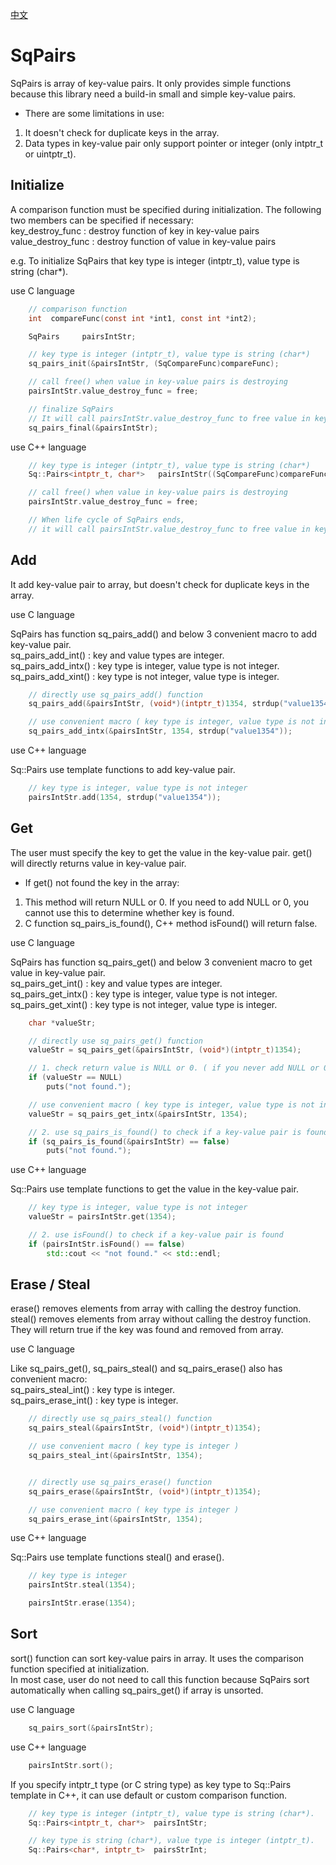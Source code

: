 [中文](SqPairs.cn.md)

# SqPairs

SqPairs is array of key-value pairs. It only provides simple functions because this library need a build-in small and simple key-value pairs.

* There are some limitations in use:
1. It doesn't check for duplicate keys in the array.
2. Data types in key-value pair only support pointer or integer (only intptr_t or uintptr_t).

## Initialize

A comparison function must be specified during initialization. The following two members can be specified if necessary:  
key_destroy_func   : destroy function of key in key-value pairs  
value_destroy_func : destroy function of value in key-value pairs  
  
e.g. To initialize SqPairs that key type is integer (intptr_t), value type is string (char*).
  
use C language

```c
	// comparison function
	int  compareFunc(const int *int1, const int *int2);

	SqPairs     pairsIntStr;

	// key type is integer (intptr_t), value type is string (char*)
	sq_pairs_init(&pairsIntStr, (SqCompareFunc)compareFunc);

	// call free() when value in key-value pairs is destroying
	pairsIntStr.value_destroy_func = free;

	// finalize SqPairs
	// It will call pairsIntStr.value_destroy_func to free value in key-value pairs.
	sq_pairs_final(&pairsIntStr);
```

use C++ language

```c++
	// key type is integer (intptr_t), value type is string (char*)
	Sq::Pairs<intptr_t, char*>   pairsIntStr((SqCompareFunc)compareFunc);

	// call free() when value in key-value pairs is destroying
	pairsIntStr.value_destroy_func = free;

	// When life cycle of SqPairs ends,
	// it will call pairsIntStr.value_destroy_func to free value in key-value pairs.
```

## Add

It add key-value pair to array, but doesn't check for duplicate keys in the array.  
  
use C language  
  
SqPairs has function sq_pairs_add() and below 3 convenient macro to add key-value pair.  
sq_pairs_add_int()  : key and value types are integer.  
sq_pairs_add_intx() : key type is integer, value type is not integer.  
sq_pairs_add_xint() : key type is not integer, value type is integer.  

```c
	// directly use sq_pairs_add() function
	sq_pairs_add(&pairsIntStr, (void*)(intptr_t)1354, strdup("value1354"));

	// use convenient macro ( key type is integer, value type is not integer )
	sq_pairs_add_intx(&pairsIntStr, 1354, strdup("value1354"));
```

use C++ language  
  
Sq::Pairs use template functions to add key-value pair.

```c++
	// key type is integer, value type is not integer
	pairsIntStr.add(1354, strdup("value1354"));
```

## Get

The user must specify the key to get the value in the key-value pair. get() will directly returns value in key-value pair.

* If get() not found the key in the array:
1. This method will return NULL or 0. If you need to add NULL or 0, you cannot use this to determine whether key is found.
2. C function sq_pairs_is_found(), C++ method isFound() will return false.

use C language  
  
SqPairs has function sq_pairs_get() and below 3 convenient macro to get value in key-value pair.  
sq_pairs_get_int()  : key and value types are integer.  
sq_pairs_get_intx() : key type is integer, value type is not integer.  
sq_pairs_get_xint() : key type is not integer, value type is integer.  

```c
	char *valueStr;

	// directly use sq_pairs_get() function
	valueStr = sq_pairs_get(&pairsIntStr, (void*)(intptr_t)1354);

	// 1. check return value is NULL or 0. ( if you never add NULL or 0 )
	if (valueStr == NULL)
		puts("not found.");

	// use convenient macro ( key type is integer, value type is not integer )
	valueStr = sq_pairs_get_intx(&pairsIntStr, 1354);

	// 2. use sq_pairs_is_found() to check if a key-value pair is found
	if (sq_pairs_is_found(&pairsIntStr) == false)
		puts("not found.");
```

use C++ language  
  
Sq::Pairs use template functions to get the value in the key-value pair.

```c++
	// key type is integer, value type is not integer
	valueStr = pairsIntStr.get(1354);

	// 2. use isFound() to check if a key-value pair is found
	if (pairsIntStr.isFound() == false)
		std::cout << "not found." << std::endl;
```

## Erase / Steal

erase() removes elements from array with calling the destroy function.  
steal() removes elements from array without calling the destroy function.  
They will return true if the key was found and removed from array.  
  
use C language  
  
Like sq_pairs_get(), sq_pairs_steal() and sq_pairs_erase() also has convenient macro:  
sq_pairs_steal_int() : key type is integer.  
sq_pairs_erase_int() : key type is integer.  

```c
	// directly use sq_pairs_steal() function
	sq_pairs_steal(&pairsIntStr, (void*)(intptr_t)1354);

	// use convenient macro ( key type is integer )
	sq_pairs_steal_int(&pairsIntStr, 1354);


	// directly use sq_pairs_erase() function
	sq_pairs_erase(&pairsIntStr, (void*)(intptr_t)1354);

	// use convenient macro ( key type is integer )
	sq_pairs_erase_int(&pairsIntStr, 1354);
```

use C++ language  
  
Sq::Pairs use template functions steal() and erase().

```c++
	// key type is integer
	pairsIntStr.steal(1354);

	pairsIntStr.erase(1354);
```

## Sort

sort() function can sort key-value pairs in array. It uses the comparison function specified at initialization.  
In most case, user do not need to call this function because SqPairs sort automatically when calling sq_pairs_get() if array is unsorted.  
  
use C language

```c
	sq_pairs_sort(&pairsIntStr);
```

use C++ language

```c++
	pairsIntStr.sort();
```

If you specify intptr_t type (or C string type) as key type to Sq::Pairs template in C++, it can use default or custom comparison function.

```c++
	// key type is integer (intptr_t), value type is string (char*).
	Sq::Pairs<intptr_t, char*>  pairsIntStr;

	// key type is string (char*), value type is integer (intptr_t).
	Sq::Pairs<char*, intptr_t>  pairsStrInt;
```
